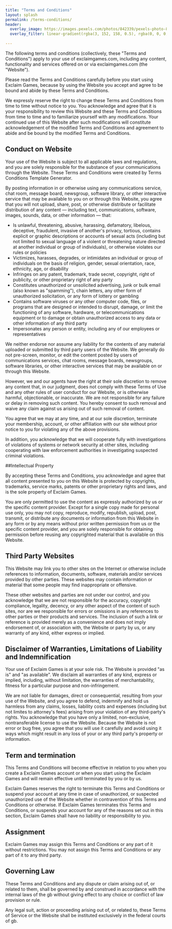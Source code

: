 ```yaml
---
title: "Terms and Conditions"
layout: splash
permalink: /terms-conditions/
header:
  overlay_image: https://images.pexels.com/photos/842339/pexels-photo-842339.jpeg
  overlay_filter: linear-gradient(rgba(3, 152, 158, 0.5), rgba(0, 0, 0, 0.5))
  
---
```


The following terms and conditions (collectively, these "Terms and Conditions") apply to your use of exclaimgames.com, including any content, functionality and services offered on or via exclaimgames.com (the "Website").

Please read the Terms and Conditions carefully before you start using Exclaim Games, because by using the Website you accept and agree to be bound and abide by these Terms and Conditions.

We expressly reserve the right to change these Terms and Conditions from time to time without notice to you. You acknowledge and agree that it is your responsibility to review this Website and these Terms and Conditions from time to time and to familiarize yourself with any modifications. Your continued use of this Website after such modifications will constitute acknowledgement of the modified Terms and Conditions and agreement to abide and be bound by the modified Terms and Conditions.

## Conduct on Website

Your use of the Website is subject to all applicable laws and regulations, and you are solely responsible for the substance of your communications through the Website. These Terms and Conditions were created by Terms Conditions Template Generator.

By posting information in or otherwise using any communications service, chat room, message board, newsgroup, software library, or other interactive service that may be available to you on or through this Website, you agree that you will not upload, share, post, or otherwise distribute or facilitate distribution of any content — including text, communications, software, images, sounds, data, or other information — that:

* Is unlawful, threatening, abusive, harassing, defamatory, libelous, deceptive, fraudulent, invasive of another's privacy, tortious, contains explicit or graphic descriptions or accounts of sexual acts (including but not limited to sexual language of a violent or threatening nature directed at another individual or group of individuals), or otherwise violates our rules or policies
* Victimizes, harasses, degrades, or intimidates an individual or group of individuals on the basis of religion, gender, sexual orientation, race, ethnicity, age, or disability
* Infringes on any patent, trademark, trade secret, copyright, right of publicity, or other proprietary right of any party
* Constitutes unauthorized or unsolicited advertising, junk or bulk email (also known as "spamming"), chain letters, any other form of unauthorized solicitation, or any form of lottery or gambling
* Contains software viruses or any other computer code, files, or programs that are designed or intended to disrupt, damage, or limit the functioning of any software, hardware, or telecommunications equipment or to damage or obtain unauthorized access to any data or other information of any third party
* Impersonates any person or entity, including any of our employees or representatives

We neither endorse nor assume any liability for the contents of any material uploaded or submitted by third party users of the Website. We generally do not pre-screen, monitor, or edit the content posted by users of communications services, chat rooms, message boards, newsgroups, software libraries, or other interactive services that may be available on or through this Website.

However, we and our agents have the right at their sole discretion to remove any content that, in our judgment, does not comply with these Terms of Use and any other rules of user conduct for our Website, or is otherwise harmful, objectionable, or inaccurate. We are not responsible for any failure or delay in removing such content. You hereby consent to such removal and waive any claim against us arising out of such removal of content.

You agree that we may at any time, and at our sole discretion, terminate your membership, account, or other affiliation with our site without prior notice to you for violating any of the above provisions.

In addition, you acknowledge that we will cooperate fully with investigations of violations of systems or network security at other sites, including cooperating with law enforcement authorities in investigating suspected criminal violations.

##Intellectual Property

By accepting these Terms and Conditions, you acknowledge and agree that all content presented to you on this Website is protected by copyrights, trademarks, service marks, patents or other proprietary rights and laws, and is the sole property of Exclaim Games.

You are only permitted to use the content as expressly authorized by us or the specific content provider. Except for a single copy made for personal use only, you may not copy, reproduce, modify, republish, upload, post, transmit, or distribute any documents or information from this Website in any form or by any means without prior written permission from us or the specific content provider, and you are solely responsible for obtaining permission before reusing any copyrighted material that is available on this Website.

## Third Party Websites

This Website may link you to other sites on the Internet or otherwise include references to information, documents, software, materials and/or services provided by other parties. These websites may contain information or material that some people may find inappropriate or offensive.

These other websites and parties are not under our control, and you acknowledge that we are not responsible for the accuracy, copyright compliance, legality, decency, or any other aspect of the content of such sites, nor are we responsible for errors or omissions in any references to other parties or their products and services. The inclusion of such a link or reference is provided merely as a convenience and does not imply endorsement of, or association with, the Website or party by us, or any warranty of any kind, either express or implied.

## Disclaimer of Warranties, Limitations of Liability and Indemnification

Your use of Exclaim Games is at your sole risk. The Website is provided "as is" and "as available". We disclaim all warranties of any kind, express or implied, including, without limitation, the warranties of merchantability, fitness for a particular purpose and non-infringement.

We are not liable for damages, direct or consequential, resulting from your use of the Website, and you agree to defend, indemnify and hold us harmless from any claims, losses, liability costs and expenses (including but not limites to attorney's fees) arising from your violation of any third-party's rights. You acknowledge that you have only a limited, non-exclusive, nontransferable license to use the Website. Because the Website is not error or bug free, you agree that you will use it carefully and avoid using it ways which might result in any loss of your or any third party's property or information.

## Term and termination

This Terms and Conditions will become effective in relation to you when you create a Exclaim Games account or when you start using the Exclaim Games and will remain effective until terminated by you or by us.

Exclaim Games reserves the right to terminate this Terms and Conditions or suspend your account at any time in case of unauthorized, or suspected unauthorized use of the Website whether in contravention of this Terms and Conditions or otherwise. If Exclaim Games terminates this Terms and Conditions, or suspends your account for any of the reasons set out in this section, Exclaim Games shall have no liability or responsibility to you.

## Assignment

Exclaim Games may assign this Terms and Conditions or any part of it without restrictions. You may not assign this Terms and Conditions or any part of it to any third party.

## Governing Law

These Terms and Conditions and any dispute or claim arising out of, or related to them, shall be governed by and construed in accordance with the internal laws of the gb without giving effect to any choice or conflict of law provision or rule.

Any legal suit, action or proceeding arising out of, or related to, these Terms of Service or the Website shall be instituted exclusively in the federal courts of gb.
